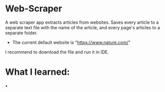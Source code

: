 # Web-Scraper
A web scraper app extracts articles from websites.
Saves every article to a separate text file with the name of the article, and every page's articles to a separate folder.

* The current default website is "https://www.nature.com/"

I recommend to download the file and run it in IDE.

# What I learned:
•
